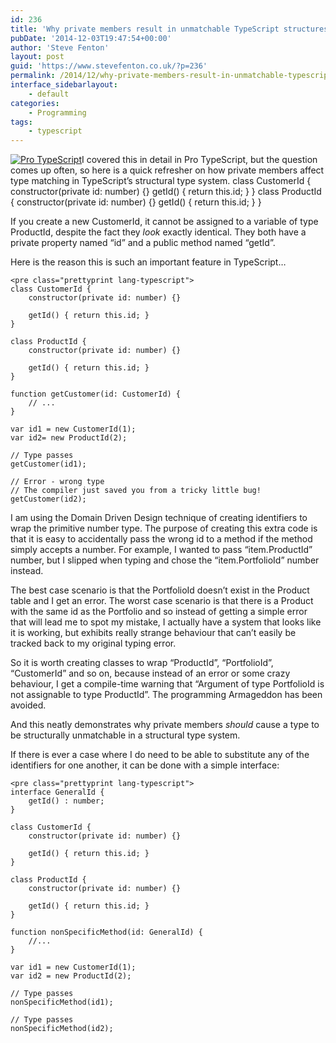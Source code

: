 ```yaml
---
id: 236
title: 'Why private members result in unmatchable TypeScript structures'
pubDate: '2014-12-03T19:47:54+00:00'
author: 'Steve Fenton'
layout: post
guid: 'https://www.stevefenton.co.uk/?p=236'
permalink: /2014/12/why-private-members-result-in-unmatchable-typescript-structures/
interface_sidebarlayout:
    - default
categories:
    - Programming
tags:
    - typescript
---
```


[![Pro TypeScript](https://www.stevefenton.co.uk/wp-content/uploads/2015/07/pro-typescript-199x300.jpg)](https://www.stevefenton.co.uk/publications/pro-typescript/)I covered this in detail in Pro TypeScript, but the question comes up often, so here is a quick refresher on how private members affect type matching in TypeScript’s structural type system. class CustomerId { constructor(private id: number) {} getId() { return this.id; } } class ProductId { constructor(private id: number) {} getId() { return this.id; } }

If you create a new CustomerId, it cannot be assigned to a variable of type ProductId, despite the fact they *look* exactly identical. They both have a private property named “id” and a public method named “getId”.

Here is the reason this is such an important feature in TypeScript…

```
<pre class="prettyprint lang-typescript">
class CustomerId {
    constructor(private id: number) {}
       
    getId() { return this.id; }
}
       
class ProductId {
    constructor(private id: number) {}
               
    getId() { return this.id; }
}

function getCustomer(id: CustomerId) {
    // ...
}

var id1 = new CustomerId(1);
var id2= new ProductId(2);

// Type passes
getCustomer(id1);

// Error - wrong type
// The compiler just saved you from a tricky little bug!
getCustomer(id2);
```

I am using the Domain Driven Design technique of creating identifiers to wrap the primitive number type. The purpose of creating this extra code is that it is easy to accidentally pass the wrong id to a method if the method simply accepts a number. For example, I wanted to pass “item.ProductId” number, but I slipped when typing and chose the “item.PortfolioId” number instead.

The best case scenario is that the PortfolioId doesn’t exist in the Product table and I get an error. The worst case scenario is that there is a Product with the same id as the Portfolio and so instead of getting a simple error that will lead me to spot my mistake, I actually have a system that looks like it is working, but exhibits really strange behaviour that can’t easily be tracked back to my original typing error.

So it is worth creating classes to wrap “ProductId”, “PortfolioId”, “CustomerId” and so on, because instead of an error or some crazy behaviour, I get a compile-time warning that “Argument of type PortfolioId is not assignable to type ProductId”. The programming Armageddon has been avoided.

And this neatly demonstrates why private members *should* cause a type to be structurally unmatchable in a structural type system.

If there is ever a case where I do need to be able to substitute any of the identifiers for one another, it can be done with a simple interface:

```
<pre class="prettyprint lang-typescript">
interface GeneralId {
    getId() : number;
}

class CustomerId {
    constructor(private id: number) {}
       
    getId() { return this.id; }
}
       
class ProductId {
    constructor(private id: number) {}
               
    getId() { return this.id; }
}

function nonSpecificMethod(id: GeneralId) {
    //...
}

var id1 = new CustomerId(1);
var id2 = new ProductId(2);

// Type passes
nonSpecificMethod(id1);

// Type passes
nonSpecificMethod(id2);
```